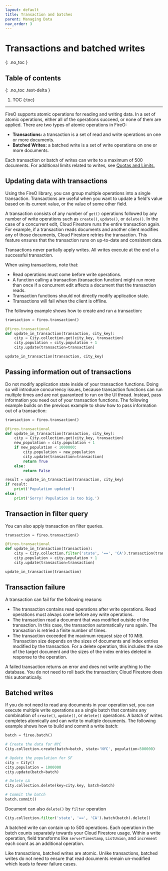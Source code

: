 ```yaml
---
layout: default
title: Transaction and batches
parent: Managing Data
nav_order: 3
---
```


# Transactions and batched writes
{: .no_toc }

## Table of contents
{: .no_toc .text-delta }

1. TOC
{:toc}

---
FireO supports atomic operations for reading and writing data. In a set of atomic operations, 
either all of the operations succeed, or none of them are applied. 
There are two types of atomic operations in FireO:

- **Transactions:** a transaction is a set of read and write operations on one or more documents.
- **Batched Writes:** a batched write is a set of write operations on one or more documents.

Each transaction or batch of writes can write to a maximum of 500 documents. 
For additional limits related to writes, see [Quotas and Limits.](https://cloud.google.com/firestore/docs/quotas#writes_and_transactions)

## Updating data with transactions
Using the FireO library, you can group multiple operations into a single transaction. 
Transactions are useful when you want to update a field's value based on its current value, 
or the value of some other field.

A transaction consists of any number of `get()` operations followed by any number of write operations 
such as `create()`, `update()`, or `delete()`. In the case of a concurrent edit, Cloud Firestore runs 
the entire transaction again. For example, if a transaction reads documents and another client 
modifies any of those documents, Cloud Firestore retries the transaction. This feature ensures 
that the transaction runs on up-to-date and consistent data.

Transactions never partially apply writes. All writes execute at the end of a successful transaction.

When using transactions, note that:

- Read operations must come before write operations.
- A function calling a transaction (transaction function) might run more than once if a 
    concurrent edit affects a document that the transaction reads.
- Transaction functions should not directly modify application state.
- Transactions will fail when the client is offline.

The following example shows how to create and run a transaction:

```python
transaction = fireo.transaction()

@fireo.transactional
def update_in_transaction(transaction, city_key):
    city = City.collection.get(city_key, transaction)
    city.population = city.population + 1
    city.update(transaction=transaction)

update_in_transaction(transaction, city_key)
```

## Passing information out of transactions
Do not modify application state inside of your transaction functions. 
Doing so will introduce concurrency issues, because transaction functions can run 
multiple times and are not guaranteed to run on the UI thread. Instead, pass information 
you need out of your transaction functions. The following example builds on the previous 
example to show how to pass information out of a transaction:

```python
transaction = fireo.transaction()

@fireo.transactional
def update_in_transaction(transaction, city_key):
    city = City.collection.get(city_key, transaction)
    new_population = city.population + 1
    if new_population < 1000000:
        city.population = new_population
        city.update(transaction=transaction)
        return True
    else:
        return False

result = update_in_transaction(transaction, city_key)
if result:
    print('Population updated')
else:
    print('Sorry! Population is too big.')
```

## Transaction in filter query
You can also apply transaction on filter queries.

```python
transaction = fireo.transaction()

@fireo.transactional
def update_in_transaction(transaction):
    city = City.collection.filter('state', '==', 'CA').transaction(transaction).get()
    city.population = city.population + 1
    city.update(transaction=transaction)

update_in_transaction(transaction)
```

## Transaction failure
A transaction can fail for the following reasons:

- The transaction contains read operations after write operations. Read operations must 
    always come before any write operations.
- The transaction read a document that was modified outside of the transaction. In this case, 
    the transaction automatically runs again. The transaction is retried a finite number of times.
- The transaction exceeded the maximum request size of 10 MiB.
    Transaction size depends on the sizes of documents and index entries modified by 
    the transaction. For a delete operation, this includes the size of the target document 
    and the sizes of the index entries deleted in response to the operation.

A failed transaction returns an error and does not write anything to the database. 
You do not need to roll back the transaction; Cloud Firestore does this automatically.

## Batched writes
If you do not need to read any documents in your operation set, you can execute multiple write operations 
as a single batch that contains any combination of `create()`, `update()`, or `delete()` operations. 
A batch of writes completes atomically and can write to multiple documents. 
The following example shows how to build and commit a write batch:

```python
batch = fireo.batch()

# Create the data for NYC
City.collection.create(batch=batch, state='NYC', population=500000)

# Update the population for SF
city = City()
city.population = 1000000
city.update(batch=batch)

# Delete LA
City.collection.delete(key=city.key, batch=batch)

# Commit the batch
batch.commit()
```

Document can also `delete()` by `filter` operation

```python
City.collection.filter('state', '==', 'CA').batch(batch).delete()
```

A batched write can contain up to 500 operations. Each operation in the batch counts separately 
towards your Cloud Firestore usage. Within a write operation, field transforms like `serverTimestamp`, 
`ListUnion`, and `increment` each count as an additional operation.

Like transactions, batched writes are atomic. Unlike transactions, batched writes do not need to ensure 
that read documents remain un-modified which leads to fewer failure cases.